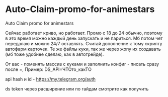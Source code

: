 # Auto-Claim-promo-for-animestars
Auto Claim promo for animestars

Сейчас работает криво, но работает. Промо с 18 до 24 обычно, поэтому в это время можно каждый день запускать и не париться. Мб потом чет передалаю и можно 24/7 оставлять.
Считай дополнение к тому скрипту автофарм карточек. Те же файлы куки, так же через жопу их создавать (мб тоже удобнее сделаю, как в автотрейде).

От вас - поменять массив с куками и заполнить конфиг - писать сразу после =, Пример: DS_API=ЧТОто_какТО 

api hash и id - https://my.telegram.org/auth

ds token через расширение или по гайдам смотрите как получить
